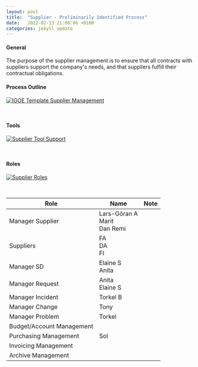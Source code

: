 ```yaml
---
layout: post
title:  "Supplier - Preliminarily Identified Process"
date:   2022-02-13 21:00:06 +0100
categories: jekyll update
---
```


#### General
The purpose of the supplier management is to ensure that all contracts with suppliers support the company's needs, and that suppliers fulfill their contractual obligations.

#### Process Outline
[![IGOE Template Supplier Management](/processes/assets/images/Process-supm.png)](/processes/assets/images/Process-supm.png)

<br />

#### Tools
[![Supplier Tool Support](/processes/assets/images/tools-supm.png)](/processes/assets/images/tools-supm.png)

<br />

#### Roles
[![Supplier Roles](/processes/assets/images/roles-supm.png)](/processes/assets/images/roles-supm.png)


<br />

| Role | Name | Note |
| -- | -- | -- |
| Manager Supplier | Lars-Göran A <br /> Marit  <br /> Dan Remi | |
| Suppliers | FA <br /> DA <br /> FI |  |
| Manager SD | Elaine S  <br /> Anita |  |
| Manager Request | Anita  <br /> Elaine S |  |
| Manager Incident | Torkel B |  |
| Manager Change | Tony |  |
| Manager Problem | Torkel | |
| Budget/Account Management | |
| Purchasing Management | Sol |
| Invoicing Management | |
| Archive Management | |
